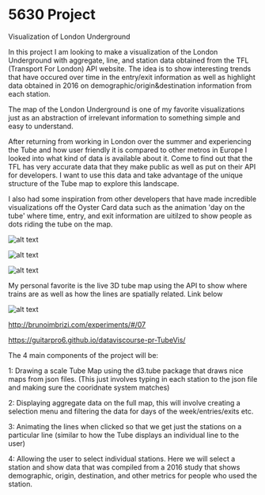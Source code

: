 # 5630 Project
Visualization of London Underground


In this project I am looking to make a visualization of the London Underground with aggregate, line, and station data obtained from the TFL (Transport For London) API website. The idea is to show interesting trends that have occured over time in the entry/exit information as well as highlight data obtained in 2016 on demographic/origin&destination information from each station. 

The map of the London Underground is one of my favorite visualizations just as an abstraction of irrelevant information to something simple and easy to understand.

After returning from working in London over the summer and experiencing the Tube and how user friendly it is compared to other metros in Europe I looked into what kind of data is available about it. Come to find out that the TFL has very accurate data that they make public as well as put on their API for developers. I want to use this data and take advantage of the unique structure of the Tube map to explore this landscape. 

I also had some inspiration from other developers that have made incredible visualizations off the Oyster Card data such as the animation 'day on the tube' where time, entry, and exit information are uitilzed to show people as dots riding the tube on the map. 

![alt text](https://i.pinimg.com/736x/5f/84/8e/5f848ee26df8d48187cd3176cda11fba.jpg)


![alt text](https://i.pinimg.com/736x/32/b7/c9/32b7c90679afb8c2f552ae7d4e0a0bc5--london-underground-tube-map-data-visualization.jpg)



![alt text](https://i.pinimg.com/originals/6c/57/ce/6c57ce5c9760b795a47d4dab624a7cdd.jpg)

My personal favorite is the live 3D tube map using the API to show where trains are as well as how the lines are spatially related. Link below

![alt text](https://cdn.searchenginejournal.com/wp-content/uploads/2013/09/london.png)


http://brunoimbrizi.com/experiments/#/07


https://guitarpro6.github.io/dataviscourse-pr-TubeVis/


The 4 main components of the project will be:

1: Drawing a scale Tube Map using the d3.tube package that draws nice maps from json files. (This just involves typing in each station to the json file and making sure the cooridnate system matches)

2: Displaying aggregate data on the full map, this will involve creating a selection menu and filtering the data for days of the week/entries/exits etc. 

3: Animating the lines when clicked so that we get just the stations on a particular line (similar to how the Tube displays an individual line to the user)

4: Allowing the user to select individual stations. Here we will select a station and show data that was compiled from a 2016 study that shows demographic, origin, destination, and other metrics for people who used the station. 
